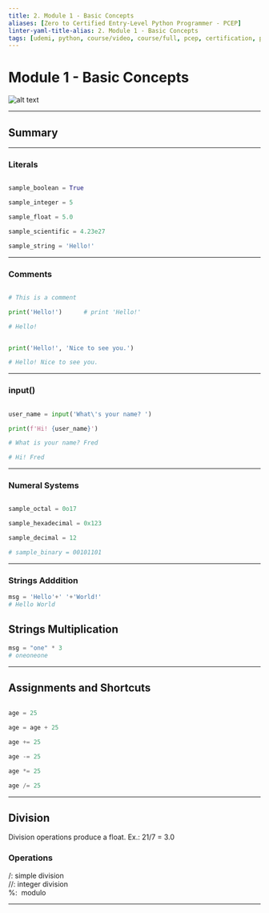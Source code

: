 ```yaml
---
title: 2. Module 1 - Basic Concepts
aliases: [Zero to Certified Entry-Level Python Programmer - PCEP]
linter-yaml-title-alias: 2. Module 1 - Basic Concepts
tags: [udemi, python, course/video, course/full, pcep, certification, preogramming, print, input, variables, operators, strings, integer, float, boolean, fstrings, numeral-systems, assignments, shortcuts]
---
```


# Module 1 - Basic Concepts

![alt text](../Python-From-Zero-to-Certified-Entry-Level-Python-Programmer-PCEP-Exercises-Notes/1-Basic-Concepts/image.png)

---


## Summary

---

### Literals

```python

sample_boolean = True

sample_integer = 5

sample_float = 5.0

sample_scientific = 4.23e27

sample_string = 'Hello!'

```

---

### Comments

```python

# This is a comment

print('Hello!')      # print 'Hello!'

# Hello!

```

```python

print('Hello!', 'Nice to see you.')

# Hello! Nice to see you.

```

---

### input()

``` python

user_name = input('What\'s your name? ')

print(f'Hi! {user_name}')

# What is your name? Fred

# Hi! Fred

```

---

### Numeral Systems

```python

sample_octal = 0o17

sample_hexadecimal = 0x123

sample_decimal = 12

# sample_binary = 00101101

```

---

### Strings Adddition

```python
msg = 'Hello'+' '+'World!'
# Hello World
```

## Strings Multiplication

```python
msg = "one" * 3
# oneoneone
```

---

## Assignments and Shortcuts

```python

age = 25

age = age + 25

age += 25

age -= 25

age *= 25

age /= 25

```

---

## Division

Division operations produce a float. Ex.: 21/7 = 3.0

### Operations

  /: simple division  
//: integer division  
%:  modulo

---
